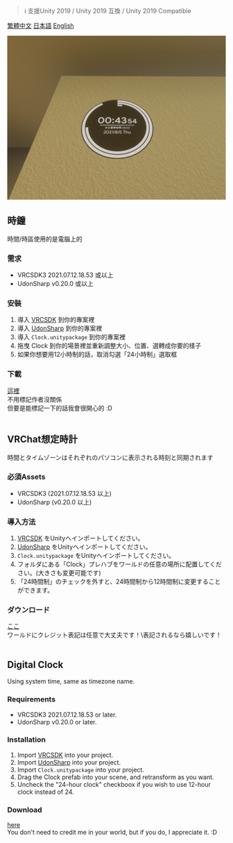 > ℹ️ 支援Unity 2019 / Unity 2019 互換 / Unity 2019 Compatible

[繁體中文](#zht)
[日本語](#jpn)
[English](#eng)

![clock image](image.png)

<div id="zht">

## 時鐘
時間/時區使用的是電腦上的

### 需求
* VRCSDK3 2021.07.12.18.53 或以上
* UdonSharp v0.20.0 或以上

### 安裝
1. 導入 [VRCSDK](https://vrchat.com/home/download) 到你的專案裡
2. 導入 [UdonSharp](https://github.com/MerlinVR/UdonSharp) 到你的專案裡
3. 導入 `Clock.unitypackage` 到你的專案裡
4. 拖曳 Clock 到你的場景裡並重新調整大小、位置、選轉成你要的樣子
5. 如果你想要用12小時制的話，取消勾選「24小時制」選取框

### 下載
[這裡](https://github.com/kamiya10/vrchat-stuff/raw/main/CircleClock/Clock.unitypackage)\
不用標記作者沒關係\
但要是能標記一下的話我會很開心的 :D
<br/><br/>
</div>

<div id="jpn">

## VRChat想定時計
時間とタイムゾーンはそれぞれのパソコンに表示される時刻と同期されます

### 必須Assets
* VRCSDK3 (2021.07.12.18.53 以上)
* UdonSharp (v0.20.0 以上)

### 導入方法
1. [VRCSDK](https://vrchat.com/home/download) をUnityへインポートしてください。
2. [UdonSharp](https://github.com/MerlinVR/UdonSharp) をUnityへインポートしてください。
2. `Clock.unitypackage` をUnityへインポートしてください。
3. フォルダにある「Clock」プレハブをワールドの任意の場所に配置してください。(大きさも変更可能です)
4. 「24時間制」のチェックを外すと、24時間制から12時間制に変更することができます。

### ダウンロード
[ここ](https://github.com/kamiya10/vrchat-stuff/raw/main/CircleClock/Clock.unitypackage)\
ワールドにクレジット表記は任意で大丈夫です！\表記されるなら嬉しいです！
<br/><br/>
</div>

<div id="eng">

## Digital Clock
Using system time, same as timezone name.

### Requirements
* VRCSDK3 2021.07.12.18.53 or later.
* UdonSharp v0.20.0 or later.

### Installation
1. Import [VRCSDK](https://vrchat.com/home/download) into your project.
2. Import [UdonSharp](https://github.com/MerlinVR/UdonSharp) into your project.
3. Import `Clock.unitypackage` into your project.
4. Drag the Clock prefab into your scene, and retransform as you want.
5. Uncheck the "24-hour clock" checkboox if you wish to use 12-hour clock instead of 24.

### Download
[here](https://github.com/kamiya10/vrchat-stuff/raw/main/CircleClock/Clock.unitypackage)\
You don't need to credit me in your world, but if you do, I appreciate it. :D

</div>
